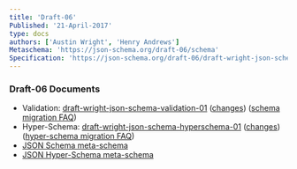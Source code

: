 ```yaml
---
title: 'Draft-06'
Published: '21-April-2017'
type: docs
authors: ['Austin Wright', 'Henry Andrews']
Metaschema: 'https://json-schema.org/draft-06/schema'
Specification: 'https://json-schema.org/draft-06/draft-wright-json-schema-01.html'
---
```


### Draft-06 Documents

- Validation: [draft-wright-json-schema-validation-01](https://json-scheclsma.org/draft-06/draft-wright-json-schema-validation-01.html) ([changes](https://json-schema.org/draft-06/draft-wright-json-schema-validation-01.html#rfc.appendix.B)) ([schema migration FAQ](https://json-schema.org/draft-06/json-schema-release-notes))
- Hyper-Schema: [draft-wright-json-schema-hyperschema-01](https://json-schema.org/draft-06/draft-wright-json-schema-hyperschema-01.html) ([changes](https://json-schema.org/draft-06/draft-wright-json-schema-hyperschema-01.html#rfc.appendix.B)) ([hyper-schema migration FAQ](https://json-schema.org/draft-06/json-hyper-schema-release-notes))
- [JSON Schema meta-schema](https://json-schema.org/draft-06/schema)
- [JSON Hyper-Schema meta-schema](https://json-schema.org/draft-06/hyper-schema)
